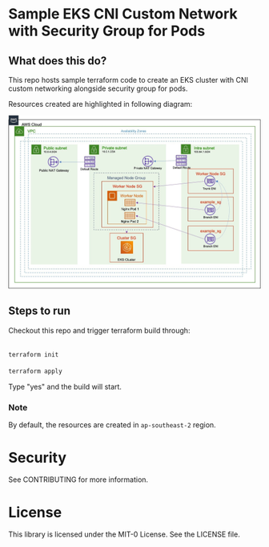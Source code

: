 # Sample EKS CNI Custom Network with Security Group for Pods

## What does this do?

This repo hosts sample terraform code to create an EKS cluster with CNI custom networking alongside security group for pods.

Resources created are highlighted in following diagram:

![Diagram](/architecture.jpg)

## Steps to run

Checkout this repo and trigger terraform build through:

``` bash

terraform init

terraform apply
```

Type "yes" and the build will start.

### Note

By default, the resources are created in `ap-southeast-2` region.

# Security

See CONTRIBUTING for more information.

# License

This library is licensed under the MIT-0 License. See the LICENSE file.
